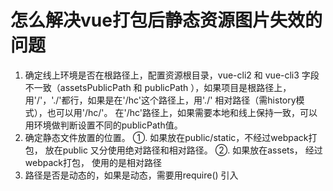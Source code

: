 # 怎么解决vue打包后静态资源图片失效的问题

1. 确定线上环境是否在根路径上，配置资源根目录，vue-cli2 和 vue-cli3 字段不一致（assetsPublicPath 和 publicPath ），如果项目是根路径上，用'/'，'./'都行，如果是在'/hc'这个路径上，用'./' 相对路径（需history模式），也可以用'/hc/'。 在'/hc'路径上，如果需要本地和线上保持一致，可以用环境做判断设置不同的publicPath值。
2. 确定静态文件放置的位置。
  ①. 如果放在public/static，不经过webpack打包， 放在public 又分使用绝对路径和相对路径。
  ②. 如果放在assets， 经过webpack打包， 使用的是相对路径
1. 路径是否是动态的，如果是动态，需要用require() 引入